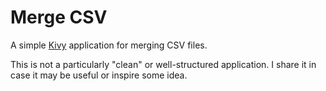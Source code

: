 # Merge CSV

A simple [Kivy](http://kivy.org) application for merging CSV files.

This is not a particularly "clean" or well-structured application.  I share it in case it may be useful or inspire some idea.
